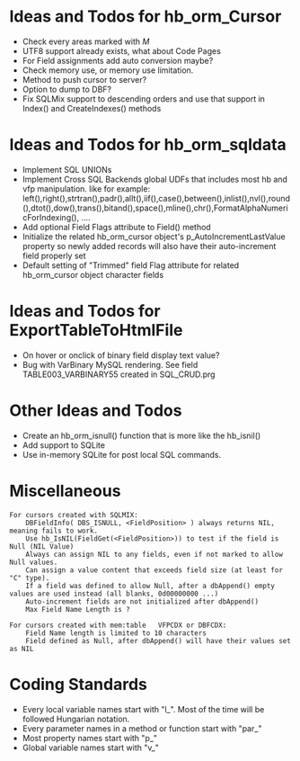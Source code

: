 # Ideas and Todos for hb_orm_Cursor
- Check every areas marked with _M_
- UTF8 support already exists, what about Code Pages
- For Field assignments add auto conversion maybe?
- Check memory use, or memory use limitation.
- Method to push cursor to server?
- Option to dump to DBF?
- Fix SQLMix support to descending orders and use that support in Index() and CreateIndexes() methods


# Ideas and Todos for hb_orm_sqldata
- Implement SQL UNIONs
- Implement Cross SQL Backends global UDFs that includes most hb and vfp manipulation.
  like for example: left(),right(),strtran(),padr(),allt(),iif(),case(),between(),inlist(),nvl(),round(),dtot(),dow(),trans(),bitand(),space(),mline(),chr(),FormatAlphaNumericForIndexing(), ....
- Add optional Field Flags attribute to Field() method
- Initialize the related hb_orm_cursor object's p_AutoIncrementLastValue property so newly added records will also have their auto-increment field properly set
- Default setting of "Trimmed" field Flag attribute for related hb_orm_cursor object character fields


# Ideas and Todos for ExportTableToHtmlFile
- On hover or onclick of binary field display text value?
- Bug with VarBinary MySQL rendering. See field TABLE003_VARBINARY55 created in SQL_CRUD.prg


# Other Ideas and Todos
- Create an hb_orm_isnull() function that is more like the hb_isnil()
- Add support to SQLite
- Use in-memory SQLite for post local SQL commands.


# Miscellaneous
    For cursors created with SQLMIX:
        DBFieldInfo( DBS_ISNULL, <FieldPosition> ) always returns NIL, meaning fails to work.
        Use hb_IsNIL(FieldGet(<FieldPosition>)) to test if the field is Null (NIL Value)
        Always can assign NIL to any fields, even if not marked to allow Null values.
        Can assign a value content that exceeds field size (at least for "C" type).
        If a field was defined to allow Null, after a dbAppend() empty values are used instead (all blanks, 0d00000000 ...)
        Auto-increment fields are not initialized after dbAppend()
        Max Field Name Length is ?

    For cursors created with mem:table   VFPCDX or DBFCDX:
        Field Name length is limited to 10 characters
        Field defined as Null, after dbAppend() will have their values set as NIL


# Coding Standards
- Every local variable names start with "l_". Most of the time will be followed Hungarian notation.
- Every parameter names in a method or function start with "par_"
- Most property names start with "p_"
- Global variable names start with "v_"
